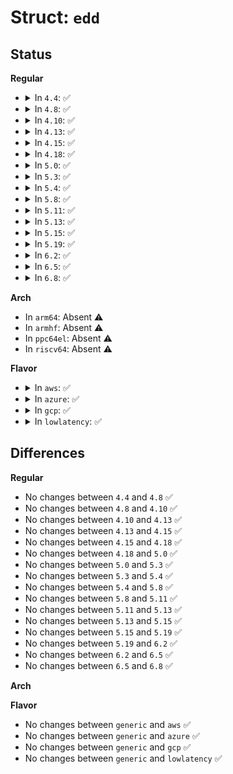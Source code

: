 # Struct: <code>edd</code>

## Status
<b>Regular</b>
<ul>
<li>
<details>
<summary>In <code>4.4</code>: ✅</summary>

```c
struct edd {
    unsigned int mbr_signature[16];
    struct edd_info edd_info[6];
    unsigned char mbr_signature_nr;
    unsigned char edd_info_nr;
};
```
</details>
</li>
<li>
<details>
<summary>In <code>4.8</code>: ✅</summary>

```c
struct edd {
    unsigned int mbr_signature[16];
    struct edd_info edd_info[6];
    unsigned char mbr_signature_nr;
    unsigned char edd_info_nr;
};
```
</details>
</li>
<li>
<details>
<summary>In <code>4.10</code>: ✅</summary>

```c
struct edd {
    unsigned int mbr_signature[16];
    struct edd_info edd_info[6];
    unsigned char mbr_signature_nr;
    unsigned char edd_info_nr;
};
```
</details>
</li>
<li>
<details>
<summary>In <code>4.13</code>: ✅</summary>

```c
struct edd {
    unsigned int mbr_signature[16];
    struct edd_info edd_info[6];
    unsigned char mbr_signature_nr;
    unsigned char edd_info_nr;
};
```
</details>
</li>
<li>
<details>
<summary>In <code>4.15</code>: ✅</summary>

```c
struct edd {
    unsigned int mbr_signature[16];
    struct edd_info edd_info[6];
    unsigned char mbr_signature_nr;
    unsigned char edd_info_nr;
};
```
</details>
</li>
<li>
<details>
<summary>In <code>4.18</code>: ✅</summary>

```c
struct edd {
    unsigned int mbr_signature[16];
    struct edd_info edd_info[6];
    unsigned char mbr_signature_nr;
    unsigned char edd_info_nr;
};
```
</details>
</li>
<li>
<details>
<summary>In <code>5.0</code>: ✅</summary>

```c
struct edd {
    unsigned int mbr_signature[16];
    struct edd_info edd_info[6];
    unsigned char mbr_signature_nr;
    unsigned char edd_info_nr;
};
```
</details>
</li>
<li>
<details>
<summary>In <code>5.3</code>: ✅</summary>

```c
struct edd {
    unsigned int mbr_signature[16];
    struct edd_info edd_info[6];
    unsigned char mbr_signature_nr;
    unsigned char edd_info_nr;
};
```
</details>
</li>
<li>
<details>
<summary>In <code>5.4</code>: ✅</summary>

```c
struct edd {
    unsigned int mbr_signature[16];
    struct edd_info edd_info[6];
    unsigned char mbr_signature_nr;
    unsigned char edd_info_nr;
};
```
</details>
</li>
<li>
<details>
<summary>In <code>5.8</code>: ✅</summary>

```c
struct edd {
    unsigned int mbr_signature[16];
    struct edd_info edd_info[6];
    unsigned char mbr_signature_nr;
    unsigned char edd_info_nr;
};
```
</details>
</li>
<li>
<details>
<summary>In <code>5.11</code>: ✅</summary>

```c
struct edd {
    unsigned int mbr_signature[16];
    struct edd_info edd_info[6];
    unsigned char mbr_signature_nr;
    unsigned char edd_info_nr;
};
```
</details>
</li>
<li>
<details>
<summary>In <code>5.13</code>: ✅</summary>

```c
struct edd {
    unsigned int mbr_signature[16];
    struct edd_info edd_info[6];
    unsigned char mbr_signature_nr;
    unsigned char edd_info_nr;
};
```
</details>
</li>
<li>
<details>
<summary>In <code>5.15</code>: ✅</summary>

```c
struct edd {
    unsigned int mbr_signature[16];
    struct edd_info edd_info[6];
    unsigned char mbr_signature_nr;
    unsigned char edd_info_nr;
};
```
</details>
</li>
<li>
<details>
<summary>In <code>5.19</code>: ✅</summary>

```c
struct edd {
    unsigned int mbr_signature[16];
    struct edd_info edd_info[6];
    unsigned char mbr_signature_nr;
    unsigned char edd_info_nr;
};
```
</details>
</li>
<li>
<details>
<summary>In <code>6.2</code>: ✅</summary>

```c
struct edd {
    unsigned int mbr_signature[16];
    struct edd_info edd_info[6];
    unsigned char mbr_signature_nr;
    unsigned char edd_info_nr;
};
```
</details>
</li>
<li>
<details>
<summary>In <code>6.5</code>: ✅</summary>

```c
struct edd {
    unsigned int mbr_signature[16];
    struct edd_info edd_info[6];
    unsigned char mbr_signature_nr;
    unsigned char edd_info_nr;
};
```
</details>
</li>
<li>
<details>
<summary>In <code>6.8</code>: ✅</summary>

```c
struct edd {
    unsigned int mbr_signature[16];
    struct edd_info edd_info[6];
    unsigned char mbr_signature_nr;
    unsigned char edd_info_nr;
};
```
</details>
</li>
</ul>
<b>Arch</b>
<ul>
<li>
In <code>arm64</code>: Absent ⚠️
</li>
<li>
In <code>armhf</code>: Absent ⚠️
</li>
<li>
In <code>ppc64el</code>: Absent ⚠️
</li>
<li>
In <code>riscv64</code>: Absent ⚠️
</li>
</ul>
<b>Flavor</b>
<ul>
<li>
<details>
<summary>In <code>aws</code>: ✅</summary>

```c
struct edd {
    unsigned int mbr_signature[16];
    struct edd_info edd_info[6];
    unsigned char mbr_signature_nr;
    unsigned char edd_info_nr;
};
```
</details>
</li>
<li>
<details>
<summary>In <code>azure</code>: ✅</summary>

```c
struct edd {
    unsigned int mbr_signature[16];
    struct edd_info edd_info[6];
    unsigned char mbr_signature_nr;
    unsigned char edd_info_nr;
};
```
</details>
</li>
<li>
<details>
<summary>In <code>gcp</code>: ✅</summary>

```c
struct edd {
    unsigned int mbr_signature[16];
    struct edd_info edd_info[6];
    unsigned char mbr_signature_nr;
    unsigned char edd_info_nr;
};
```
</details>
</li>
<li>
<details>
<summary>In <code>lowlatency</code>: ✅</summary>

```c
struct edd {
    unsigned int mbr_signature[16];
    struct edd_info edd_info[6];
    unsigned char mbr_signature_nr;
    unsigned char edd_info_nr;
};
```
</details>
</li>
</ul>

## Differences
<b>Regular</b>
<ul>
<li>
No changes between <code>4.4</code> and <code>4.8</code> ✅
</li>
<li>
No changes between <code>4.8</code> and <code>4.10</code> ✅
</li>
<li>
No changes between <code>4.10</code> and <code>4.13</code> ✅
</li>
<li>
No changes between <code>4.13</code> and <code>4.15</code> ✅
</li>
<li>
No changes between <code>4.15</code> and <code>4.18</code> ✅
</li>
<li>
No changes between <code>4.18</code> and <code>5.0</code> ✅
</li>
<li>
No changes between <code>5.0</code> and <code>5.3</code> ✅
</li>
<li>
No changes between <code>5.3</code> and <code>5.4</code> ✅
</li>
<li>
No changes between <code>5.4</code> and <code>5.8</code> ✅
</li>
<li>
No changes between <code>5.8</code> and <code>5.11</code> ✅
</li>
<li>
No changes between <code>5.11</code> and <code>5.13</code> ✅
</li>
<li>
No changes between <code>5.13</code> and <code>5.15</code> ✅
</li>
<li>
No changes between <code>5.15</code> and <code>5.19</code> ✅
</li>
<li>
No changes between <code>5.19</code> and <code>6.2</code> ✅
</li>
<li>
No changes between <code>6.2</code> and <code>6.5</code> ✅
</li>
<li>
No changes between <code>6.5</code> and <code>6.8</code> ✅
</li>
</ul>
<b>Arch</b>
<ul>
</ul>
<b>Flavor</b>
<ul>
<li>
No changes between <code>generic</code> and <code>aws</code> ✅
</li>
<li>
No changes between <code>generic</code> and <code>azure</code> ✅
</li>
<li>
No changes between <code>generic</code> and <code>gcp</code> ✅
</li>
<li>
No changes between <code>generic</code> and <code>lowlatency</code> ✅
</li>
</ul>
